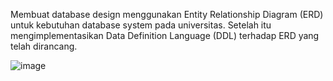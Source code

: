 Membuat database design menggunakan Entity Relationship Diagram (ERD) untuk kebutuhan database system pada universitas. Setelah itu mengimplementasikan Data Definition Language (DDL) terhadap ERD yang telah dirancang.

![image](https://user-images.githubusercontent.com/80158731/148335042-86fa8aa6-bd77-4be0-b785-e5cac86bb26c.png)
